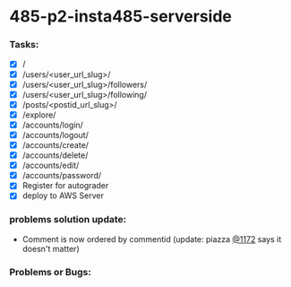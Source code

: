 # 485-p2-insta485-serverside

### Tasks:
- [x] /
- [x] /users/<user_url_slug>/
- [x] /users/<user_url_slug>/followers/
- [x] /users/<user_url_slug>/following/
- [x] /posts/<postid_url_slug>/
- [x] /explore/
- [x] /accounts/login/
- [x] /accounts/logout/
- [x] /accounts/create/
- [x] /accounts/delete/
- [x] /accounts/edit/
- [x] /accounts/password/
- [x] Register for autograder
- [x] deploy to AWS Server

### problems solution update:
- Comment is now ordered by commentid (update: piazza [@1172](https://piazza.com/class/kwzgyay4mpcwl?cid=1172) says it doesn't matter)
### Problems or Bugs:
